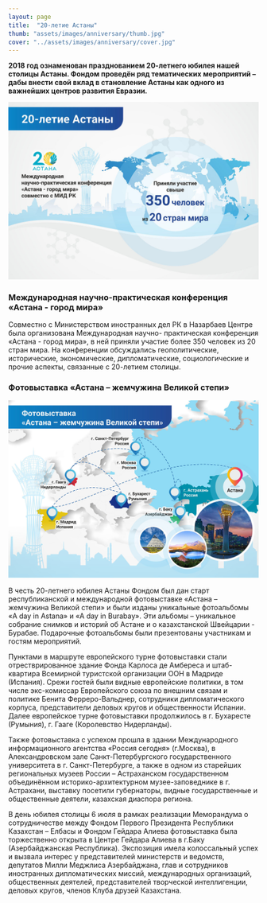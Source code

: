 ```yaml
---
layout: page
title:  "20-летие Астаны"
thumb: "assets/images/anniversary/thumb.jpg"
cover: "../assets/images/anniversary/cover.jpg"
---
```


**2018 год ознаменован празднованием 20-летнего юбилея нашей столицы Астаны.
Фондом проведён ряд тематических мероприятий – дабы внести свой вклад в
становление Астаны как одного из важнейших центров развития Евразии.**

![](../assets/images/anniversary/main-infographic.jpg)

<div class="expandable-content" markdown="1">

### Международная научно-практическая конференция «Астана - город мира»

Совместно с Министерством иностранных дел РК в Назарбаев Центре была
организована Международная научно- практическая конференция «Астана -
город мира», в ней приняли участие более 350 человек из 20 стран мира.
На конференции обсуждались геополитические, исторические, экономические,
дипломатические, социологические и прочие аспекты, связанные с 20-летием столицы.

<div class="carousel" markdown="1"><div class="carousel-holder">
<div class="swiper-container">

<div class="swiper-wrapper">
<div class="swiper-slide" style="background-image: url(../assets/images/anniversary/astana-gallery/1.jpg)"></div>
<div class="swiper-slide" style="background-image: url(../assets/images/anniversary/astana-gallery/2.jpg)"></div>
<div class="swiper-slide" style="background-image: url(../assets/images/anniversary/astana-gallery/3.jpg)"></div>
<div class="swiper-slide" style="background-image: url(../assets/images/anniversary/astana-gallery/4.jpg)"></div>
<div class="swiper-slide" style="background-image: url(../assets/images/anniversary/astana-gallery/5.jpg)"></div>
</div>

<div class="swiper-pagination"></div>
</div>
</div></div>


### Фотовыставка «Астана – жемчужина Великой степи»

![](../assets/images/anniversary/infographic-1.jpg)

В честь 20-летнего юбилея Астаны Фондом был дан старт республиканской и
международной фотовыставке «Астана – жемчужина Великой степи» и были изданы
уникальные фотоальбомы «A day in Astana» и «A day in Burabay». Эти альбомы –
уникальное собрание снимков и историй об Астане и о казахстанской Швейцарии -
Бурабае. Подарочные фотоальбомы были презентованы участникам и гостям мероприятий.   

Пунктами в маршруте европейского турне фотовыставки стали отрестврированное
здание Фонда Карлоса де Амбереса и штаб-квартира Всемирной туристской
организации ООН в Мадриде (Испания). Срежи гостей были видные европейские
политики, в том числе экс-комиссар Европейского союза по внешним связам и
политике Бенита Ферреро-Вальднер, сотрудники дипломатического корпуса,
представители деловых кругов и общественности Испании. Далее европейское
турне фотовыставки продолжилось в  г. Бухаресте (Румыния), г. Гааге
(Королевство Нидерланды).

Также фотовыставка с успехом прошла в здании Международного информационного
агентства «Россия сегодня» (г.Москва), в Александровском зале
Санкт-Петербургского государственного университета в г. Санкт-Петербурге,
а также в одном из старейших региональных музеев России – Астраханском
государственном объединённом историко-архитектурном музее-заповеднике в г.
Астрахани, выставку посетили губернаторы, видные государственные и
общественные деятели, казахская диаспора региона.

В день юбилея столицы 6 июля в рамках реализации Меморандума о сотрудничестве
между Фондом Первого Президента Республики Казахстан – Елбасы и Фондом Гейдара
Алиева фотовыставка была торжественно открыта в Центре Гейдара Алиева в
г.Баку (Азербайджанская Республика). Экспозиция имела колоссальный успех и
вызвала интерес у представителей министерств и ведомств, депутатов Милли
Меджлиса Азербайджана, глав и сотрудников иностранных дипломатических миссий,
международных организаций, общественных деятелей, представителей творческой
интеллигенции, деловых кругов, членов Клуба друзей Казахстана.

</div>
